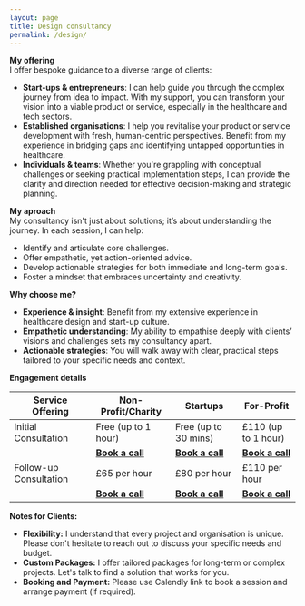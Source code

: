 ```yaml
---
layout: page
title: Design consultancy
permalink: /design/
---
```


**My offering**  
I offer bespoke guidance to a diverse range of clients:

- **Start-ups & entrepreneurs**: I can help guide you through the complex journey from idea to impact. With my support, you can transform your vision into a viable product or service, especially in the healthcare and tech sectors.
- **Established organisations**: I help you revitalise your product or service development with fresh, human-centric perspectives. Benefit from my experience in bridging gaps and identifying untapped opportunities in healthcare.
- **Individuals & teams**: Whether you're grappling with conceptual challenges or seeking practical implementation steps, I can provide the clarity and direction needed for effective decision-making and strategic planning.

**My aproach**  
My consultancy isn't just about solutions; it’s about understanding the journey. In each session, I can help:
- Identify and articulate core challenges.
- Offer empathetic, yet action-oriented advice.
- Develop actionable strategies for both immediate and long-term goals.
- Foster a mindset that embraces uncertainty and creativity.


**Why choose me?**  
- **Experience & insight**: Benefit from my extensive experience in healthcare design and start-up culture.
- **Empathetic understanding**: My ability to empathise deeply with clients’ visions and challenges sets my consultancy apart.
- **Actionable strategies**: You will walk away with clear, practical steps tailored to your specific needs and context.


**Engagement details**  

| **Service Offering**       | **Non-Profit/Charity**                      | **Startups**                                       | **For-Profit**                                   |
|----------------------------|--------------------------------------------|----------------------------------------------------|--------------------------------------------------|
| Initial Consultation   | Free (up to 1 hour)                         | Free (up to 30 mins)                               | £110 (up to 1 hour)                              |
|      | [**Book a call**](https://calendly.com/ivor_williams/initial-consultation-non-profit)       | [**Book a call**](https://calendly.com/ivor_williams/initial-consultation-non-profit-clone)                | [**Book a call**](https://calendly.com/ivor_williams/initial-consultation-start-up-clone)                |
| Follow-up Consultation | £65 per hour                               | £80 per hour                                       | £110 per hour                                    |
|      | [**Book a call**](https://calendly.com/ivor_williams/initial-consultation-non-profit-clone-1)       | [**Book a call**](https://calendly.com/ivor_williams/initial-consultation-start-up-clone-1)               | [**Book a call**](https://calendly.com/ivor_williams/initial-consultation-for-profit-clone)                |

**Notes for Clients:**
- **Flexibility:** I understand that every project and organisation is unique. Please don't hesitate to reach out to discuss your specific needs and budget.
- **Custom Packages:** I offer tailored packages for long-term or complex projects. Let's talk to find a solution that works for you.
- **Booking and Payment:** Please use Calendly link to book a session and arrange payment (if required).



